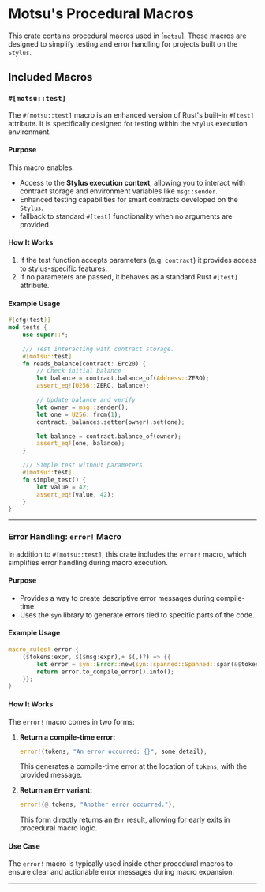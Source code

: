 
# Motsu's Procedural Macros

This crate contains procedural macros used in [`motsu`]. These macros are designed to simplify testing and error handling for projects built on the `Stylus`.

[motsu]: ../motsu/README.md

## Included Macros

### `#[motsu::test]`
The `#[motsu::test]` macro is an enhanced version of Rust's built-in `#[test]` attribute. It is specifically designed for testing within the `Stylus` execution environment.

#### Purpose
This macro enables:
- Access to the **Stylus execution context**, allowing you to interact with contract storage and environment variables like `msg::sender`.
- Enhanced testing capabilities for smart contracts developed on the `Stylus`.
- fallback to standard `#[test]` functionality when no arguments are provided.

#### How It Works
1. If the test function accepts parameters (e.g. `contract`) it provides access to stylus-specific features.
2. If no parameters are passed, it behaves as a standard Rust `#[test]` attribute.

#### Example Usage

```rust
#[cfg(test)]
mod tests {
    use super::*;

    /// Test interacting with contract storage.
    #[motsu::test]
    fn reads_balance(contract: Erc20) {
        // Check initial balance
        let balance = contract.balance_of(Address::ZERO);
        assert_eq!(U256::ZERO, balance);

        // Update balance and verify
        let owner = msg::sender();
        let one = U256::from(1);
        contract._balances.setter(owner).set(one);

        let balance = contract.balance_of(owner);
        assert_eq!(one, balance);
    }

    /// Simple test without parameters.
    #[motsu::test]
    fn simple_test() {
        let value = 42;
        assert_eq!(value, 42);
    }
}
```

---

### Error Handling: `error!` Macro
In addition to `#[motsu::test]`, this crate includes the `error!` macro, which simplifies error handling during macro execution.

#### Purpose
- Provides a way to create descriptive error messages during compile-time.
- Uses the `syn` library to generate errors tied to specific parts of the code.

#### Example Usage

```rust
macro_rules! error {
    ($tokens:expr, $($msg:expr),+ $(,)?) => {{
        let error = syn::Error::new(syn::spanned::Spanned::span(&$tokens), format!($($msg),+));
        return error.to_compile_error().into();
    }};
}
```

#### How It Works
The `error!` macro comes in two forms:
1. **Return a compile-time error:**
   ```rust
   error!(tokens, "An error occurred: {}", some_detail);
   ```
   This generates a compile-time error at the location of `tokens`, with the provided message.

2. **Return an `Err` variant:**
   ```rust
   error!(@ tokens, "Another error occurred.");
   ```
   This form directly returns an `Err` result, allowing for early exits in procedural macro logic.

#### Use Case
The `error!` macro is typically used inside other procedural macros to ensure clear and actionable error messages during macro expansion.

---